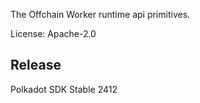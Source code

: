 The Offchain Worker runtime api primitives.

License: Apache-2.0


## Release

Polkadot SDK Stable 2412

